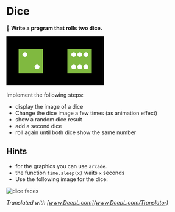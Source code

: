 
# Dice

**🎯 Write a program that rolls two dice.**

![double dice](double_dice.png)

Implement the following steps:

* display the image of a dice
* Change the dice image a few times (as animation effect)
* show a random dice result
* add a second dice
* roll again until both dice show the same number

## Hints

* for the graphics you can use `arcade`.
* the function `time.sleep(x)` waits `x` seconds
* Use the following image for the dice:

![dice faces](images/pillow_dice.png)

*Translated with [www.DeepL.com](www.DeepL.com/Translator)*
